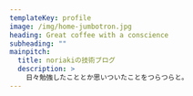 ```yaml
---
templateKey: profile
image: /img/home-jumbotron.jpg
heading: Great coffee with a conscience
subheading: ""
mainpitch:
  title: noriakiの技術ブログ
  description: >
    日々勉強したこととか思いついたことをつらつらと。
---
```

